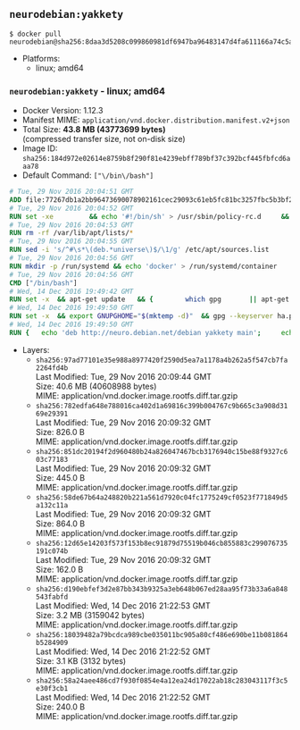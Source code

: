 ## `neurodebian:yakkety`

```console
$ docker pull neurodebian@sha256:8daa3d5208c099860981df6947ba96483147d4fa611166a74c5affd7e6f95b83
```

-	Platforms:
	-	linux; amd64

### `neurodebian:yakkety` - linux; amd64

-	Docker Version: 1.12.3
-	Manifest MIME: `application/vnd.docker.distribution.manifest.v2+json`
-	Total Size: **43.8 MB (43773699 bytes)**  
	(compressed transfer size, not on-disk size)
-	Image ID: `sha256:184d972e02614e8759b8f290f81e4239ebff789bf37c392bcf445fbfcd6aaa78`
-	Default Command: `["\/bin\/bash"]`

```dockerfile
# Tue, 29 Nov 2016 20:04:51 GMT
ADD file:77267db1a2bb96473690078902161cec29093c61eb5fc81bc3257fbc5b3bf29c in / 
# Tue, 29 Nov 2016 20:04:52 GMT
RUN set -xe 		&& echo '#!/bin/sh' > /usr/sbin/policy-rc.d 	&& echo 'exit 101' >> /usr/sbin/policy-rc.d 	&& chmod +x /usr/sbin/policy-rc.d 		&& dpkg-divert --local --rename --add /sbin/initctl 	&& cp -a /usr/sbin/policy-rc.d /sbin/initctl 	&& sed -i 's/^exit.*/exit 0/' /sbin/initctl 		&& echo 'force-unsafe-io' > /etc/dpkg/dpkg.cfg.d/docker-apt-speedup 		&& echo 'DPkg::Post-Invoke { "rm -f /var/cache/apt/archives/*.deb /var/cache/apt/archives/partial/*.deb /var/cache/apt/*.bin || true"; };' > /etc/apt/apt.conf.d/docker-clean 	&& echo 'APT::Update::Post-Invoke { "rm -f /var/cache/apt/archives/*.deb /var/cache/apt/archives/partial/*.deb /var/cache/apt/*.bin || true"; };' >> /etc/apt/apt.conf.d/docker-clean 	&& echo 'Dir::Cache::pkgcache ""; Dir::Cache::srcpkgcache "";' >> /etc/apt/apt.conf.d/docker-clean 		&& echo 'Acquire::Languages "none";' > /etc/apt/apt.conf.d/docker-no-languages 		&& echo 'Acquire::GzipIndexes "true"; Acquire::CompressionTypes::Order:: "gz";' > /etc/apt/apt.conf.d/docker-gzip-indexes 		&& echo 'Apt::AutoRemove::SuggestsImportant "false";' > /etc/apt/apt.conf.d/docker-autoremove-suggests
# Tue, 29 Nov 2016 20:04:53 GMT
RUN rm -rf /var/lib/apt/lists/*
# Tue, 29 Nov 2016 20:04:55 GMT
RUN sed -i 's/^#\s*\(deb.*universe\)$/\1/g' /etc/apt/sources.list
# Tue, 29 Nov 2016 20:04:56 GMT
RUN mkdir -p /run/systemd && echo 'docker' > /run/systemd/container
# Tue, 29 Nov 2016 20:04:56 GMT
CMD ["/bin/bash"]
# Wed, 14 Dec 2016 19:49:42 GMT
RUN set -x 	&& apt-get update 	&& { 		which gpg 		|| apt-get install -y --no-install-recommends gnupg2 		|| apt-get install -y --no-install-recommends gnupg 	; } 	&& { 		gpg --version | grep -q '^gpg (GnuPG) 1\.' 		|| apt-get install -y --no-install-recommends dirmngr 	; } 	&& rm -rf /var/lib/apt/lists/*
# Wed, 14 Dec 2016 19:49:50 GMT
RUN set -x 	&& export GNUPGHOME="$(mktemp -d)" 	&& gpg --keyserver ha.pool.sks-keyservers.net --recv-keys DD95CC430502E37EF840ACEEA5D32F012649A5A9 	&& gpg --export DD95CC430502E37EF840ACEEA5D32F012649A5A9 > /etc/apt/trusted.gpg.d/neurodebian.gpg 	&& rm -r "$GNUPGHOME"
# Wed, 14 Dec 2016 19:49:50 GMT
RUN { 	echo 'deb http://neuro.debian.net/debian yakkety main'; 	echo 'deb http://neuro.debian.net/debian data main'; 	echo '#deb-src http://neuro.debian.net/debian-devel yakkety main'; } > /etc/apt/sources.list.d/neurodebian.sources.list
```

-	Layers:
	-	`sha256:97ad77101e35e988a8977420f2590d5ea7a1178a4b262a5f547cb7fa2264fd4b`  
		Last Modified: Tue, 29 Nov 2016 20:09:44 GMT  
		Size: 40.6 MB (40608988 bytes)  
		MIME: application/vnd.docker.image.rootfs.diff.tar.gzip
	-	`sha256:782edfa648e788016ca402d1a69816c399b004767c9b665c3a908d3169e29391`  
		Last Modified: Tue, 29 Nov 2016 20:09:32 GMT  
		Size: 826.0 B  
		MIME: application/vnd.docker.image.rootfs.diff.tar.gzip
	-	`sha256:851dc20194f2d960480b24a826047467bcb3176940c15be88f9327c603c77183`  
		Last Modified: Tue, 29 Nov 2016 20:09:32 GMT  
		Size: 445.0 B  
		MIME: application/vnd.docker.image.rootfs.diff.tar.gzip
	-	`sha256:58de67b64a248820b221a561d7920c04fc1775249cf0523f771849d5a132c11a`  
		Last Modified: Tue, 29 Nov 2016 20:09:32 GMT  
		Size: 864.0 B  
		MIME: application/vnd.docker.image.rootfs.diff.tar.gzip
	-	`sha256:12d65e14203f573f153b8ec91879d75519b046cb855883c299076735191c074b`  
		Last Modified: Tue, 29 Nov 2016 20:09:32 GMT  
		Size: 162.0 B  
		MIME: application/vnd.docker.image.rootfs.diff.tar.gzip
	-	`sha256:d190ebfef3d2e87bb343b9325a3eb648b067ed28aa95f73b33a6a848543fabfd`  
		Last Modified: Wed, 14 Dec 2016 21:22:53 GMT  
		Size: 3.2 MB (3159042 bytes)  
		MIME: application/vnd.docker.image.rootfs.diff.tar.gzip
	-	`sha256:18039482a79bcdca989cbe035011bc905a80cf486e690be11b081864b5284909`  
		Last Modified: Wed, 14 Dec 2016 21:22:52 GMT  
		Size: 3.1 KB (3132 bytes)  
		MIME: application/vnd.docker.image.rootfs.diff.tar.gzip
	-	`sha256:58a24aee486cd7f930f0854e4a12ea24d17022ab18c283043117f3c5e30f3cb1`  
		Last Modified: Wed, 14 Dec 2016 21:22:52 GMT  
		Size: 240.0 B  
		MIME: application/vnd.docker.image.rootfs.diff.tar.gzip

